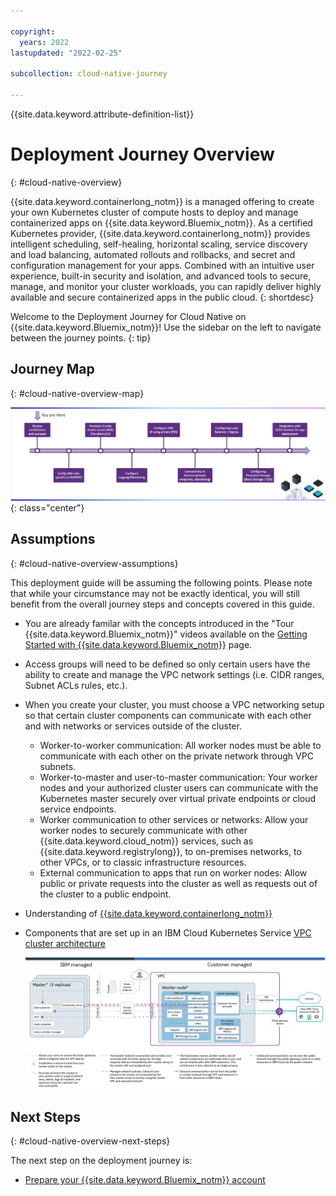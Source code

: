 ```yaml
---

copyright:
  years: 2022
lastupdated: "2022-02-25"

subcollection: cloud-native-journey

---
```


{{site.data.keyword.attribute-definition-list}}

# Deployment Journey Overview
{: #cloud-native-overview}

{{site.data.keyword.containerlong_notm}} is a managed offering to create your own Kubernetes cluster of compute hosts to deploy and manage containerized apps on {{site.data.keyword.Bluemix_notm}}. As a certified Kubernetes provider, {{site.data.keyword.containerlong_notm}} provides intelligent scheduling, self-healing, horizontal scaling, service discovery and load balancing, automated rollouts and rollbacks, and secret and configuration management for your apps. Combined with an intuitive user experience, built-in security and isolation, and advanced tools to secure, manage, and monitor your cluster workloads, you can rapidly deliver highly available and secure containerized apps in the public cloud.
{: shortdesc}

Welcome to the Deployment Journey for Cloud Native on {{site.data.keyword.Bluemix_notm}}! Use the sidebar on the left to navigate between the journey points.
{: tip}

## Journey Map
{: #cloud-native-overview-map}

![Architecture](images/overview/journey-map.png){: class="center"}

## Assumptions
{: #cloud-native-overview-assumptions}

This deployment guide will be assuming the following points. Please note that while your circumstance may not be exactly identical, you will still benefit from the overall journey steps and concepts covered in this guide.

- You are already familar with the concepts introduced in the "Tour {{site.data.keyword.Bluemix_notm}}" videos available on the [Getting Started with {{site.data.keyword.Bluemix_notm}}](https://{DomainName}/cloud/get-started)  page.

- Access groups will need to be defined so only certain users have the ability to create and manage the VPC network settings (i.e. CIDR ranges, Subnet ACLs rules, etc.).

- When you create your cluster, you must choose a VPC networking setup so that certain cluster components can communicate with each other and with networks or services outside of the cluster.

  * Worker-to-worker communication: All worker nodes must be able to communicate with each other on the private network through VPC subnets.
  * Worker-to-master and user-to-master communication: Your worker nodes and your authorized cluster users can communicate with the Kubernetes master securely over virtual private endpoints or cloud service endpoints.
  * Worker communication to other services or networks: Allow your worker nodes to securely communicate with other {{site.data.keyword.cloud_notm}} services, such as {{site.data.keyword.registrylong}}, to on-premises networks, to other VPCs, or to classic infrastructure resources.
  * External communication to apps that run on worker nodes: Allow public or private requests into the cluster as well as requests out of the cluster to a public endpoint.

- Understanding of [{{site.data.keyword.containerlong_notm}}](https://{DomainName}/docs/containers?topic=containers-iks-overview#service-concepts)

- Components that are set up in an IBM Cloud Kubernetes Service [VPC cluster architecture](https://{DomainName}/docs/containers?topic=containers-service-arch#architecture_vpc)

  ![IKS on VPC](images/overview/cs_org_ov_vpc.png)

## Next Steps
{: #cloud-native-overview-next-steps}

The next step on the deployment journey is:
* [Prepare your {{site.data.keyword.Bluemix_notm}} account](/docs/cloud-native-journey?topic=cloud-native-journey-cloud-native-prepare-account)



